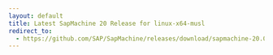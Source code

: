 ```yaml
---
layout: default
title: Latest SapMachine 20 Release for linux-x64-musl
redirect_to:
  - https://github.com/SAP/SapMachine/releases/download/sapmachine-20.0.1/sapmachine-jdk-20.0.1_linux-x64-musl_bin.tar.gz
---
```

